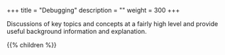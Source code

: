+++
title = "Debugging"
description = ""
weight = 300
+++

Discussions of key topics and concepts at a fairly high level and provide useful background information and explanation.

{{% children %}}
